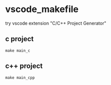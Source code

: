 # vscode_makefile
try vscode extension "C/C++ Project Generator"

## c project

`make main_c`

## c++ project

`make main_cpp`
